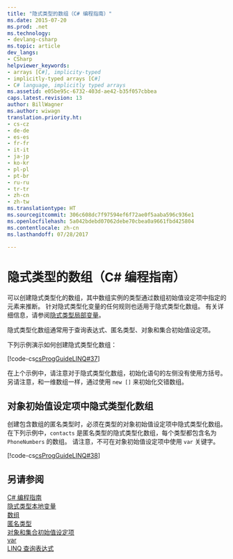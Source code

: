 ```yaml
---
title: "隐式类型的数组（C# 编程指南）"
ms.date: 2015-07-20
ms.prod: .net
ms.technology:
- devlang-csharp
ms.topic: article
dev_langs:
- CSharp
helpviewer_keywords:
- arrays [C#], implicity-typed
- implicitly-typed arrays [C#]
- C# language, implicitly typed arrays
ms.assetid: e05be95c-6732-403d-ae42-b35f057cbbea
caps.latest.revision: 13
author: BillWagner
ms.author: wiwagn
translation.priority.ht:
- cs-cz
- de-de
- es-es
- fr-fr
- it-it
- ja-jp
- ko-kr
- pl-pl
- pt-br
- ru-ru
- tr-tr
- zh-cn
- zh-tw
ms.translationtype: HT
ms.sourcegitcommit: 306c608dc7f97594ef6f72ae0f5aaba596c936e1
ms.openlocfilehash: 5a042bdebd07062debe70cbea0a9661fbd425804
ms.contentlocale: zh-cn
ms.lasthandoff: 07/28/2017

---
```

# <a name="implicitly-typed-arrays-c-programming-guide"></a>隐式类型的数组（C# 编程指南）
可以创建隐式类型化的数组，其中数组实例的类型通过数组初始值设定项中指定的元素来推断。 针对隐式类型化变量的任何规则也适用于隐式类型化数组。 有关详细信息，请参阅[隐式类型局部变量](../../../csharp/programming-guide/classes-and-structs/implicitly-typed-local-variables.md)。  
  
 隐式类型化数组通常用于查询表达式、匿名类型、对象和集合初始值设定项。  
  
 下列示例演示如何创建隐式类型化数组：  
  
 [!code-cs[csProgGuideLINQ#37](../../../csharp/programming-guide/arrays/codesnippet/CSharp/implicitly-typed-arrays_1.cs)]  
  
 在上个示例中，请注意对于隐式类型化数组，初始化语句的左侧没有使用方括号。 另请注意，和一维数组一样，通过使用 `new []` 来初始化交错数组。  
  
## <a name="implicitly-typed-arrays-in-object-initializers"></a>对象初始值设定项中隐式类型化数组  
 创建包含数组的匿名类型时，必须在类型的对象初始值设定项中隐式类型化数组。 在下列示例中，`contacts` 是匿名类型的隐式类型化数组，每个类型都包含名为 `PhoneNumbers` 的数组。 请注意，不可在对象初始值设定项中使用 `var` 关键字。  
  
 [!code-cs[csProgGuideLINQ#38](../../../csharp/programming-guide/arrays/codesnippet/CSharp/implicitly-typed-arrays_2.cs)]  
  
## <a name="see-also"></a>另请参阅  
 [C# 编程指南](../../../csharp/programming-guide/index.md)   
 [隐式类型本地变量](../../../csharp/programming-guide/classes-and-structs/implicitly-typed-local-variables.md)   
 [数组](../../../csharp/programming-guide/arrays/index.md)   
 [匿名类型](../../../csharp/programming-guide/classes-and-structs/anonymous-types.md)   
 [对象和集合初始值设定项](../../../csharp/programming-guide/classes-and-structs/object-and-collection-initializers.md)   
 [var](../../../csharp/language-reference/keywords/var.md)   
 [LINQ 查询表达式](../../../csharp/programming-guide/linq-query-expressions/index.md)

